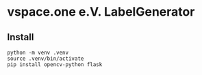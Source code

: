 # vspace.one e.V. LabelGenerator

## Install
```
python -m venv .venv
source .venv/bin/activate
pip install opencv-python flask
```


